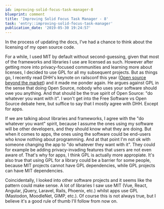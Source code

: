 ```yaml
---
id: improving-solid-focus-task-manager-8
blueprint: comment
title: 'Improving Solid Focus Task Manager - 8'
task: 'entry::improving-solid-focus-task-manager'
publication_date: '2019-05-30 19:24:57'
---
```


In the process of updating the docs, I've had a chance to think about the licensing of my open source code.

For a while, I used MIT by default without second-guessing, given that most of the frameworks and libraries I use are licensed as such. However after getting more into privacy-focused communities and learning more about licenses, I decided to use GPL for all my subsequent projects. But as things go, I recently read DHH's keynote on railsconf this year ([Open source beyond the market](https://m.signalvnoise.com/open-source-beyond-the-market/)) and it made me ponder again. He argues against GPL in the sense that doing Open Source, nobody who uses your software should owe you anything. And that should be the true spirit of Open Source: "do whatever you want with it". I won't get into the Free Software vs Open Source debate here, but suffice to say that I mostly agree with DHH. Except for apps.

If we are talking about libraries and frameworks, I agree with the "do whatever you want" spirit, because I assume the ones using my software will be other developers, and they should know what they are doing. But when it comes to apps, the ones using the software could be end-users who know nothing about programming. And at that point I'm not ok with someone changing the app to "do whatever they want with it". They could for example be adding privacy-invading features that users are not even aware of. That's why for apps, I think GPL is actually more appropiate. It's also true that using GPL for a library could be a barrier for some people, because MIT projects cannot have GPL dependencies, while GPL projects can have MIT dependencies.

Coincidentally, I looked into other software projects and it seems like the pattern could make sense. A lot of libraries I saw use MIT (Vue, React, Angular, jQuery, Laravel, Rails, Phoenix, etc.) whilst apps use GPL (Mastodon, MoodleNet, GIMP, etc.). Of course this is not always true, but I believe it's a good rule of thumb I'll follow from now on.
